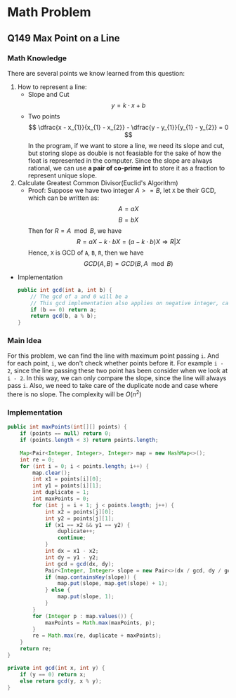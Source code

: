 # Math Problem

## Q149 Max Point on a Line

### Math Knowledge
There are several points we know learned from this question:

1. How to represent a line:
   * Slope and Cut
    $$
    y = k\cdot x + b
    $$
   * Two points
    $$ 
    \dfrac{x - x_{1}}{x_{1} - x_{2}} - \dfrac{y - y_{1}}{y_{1} - y_{2}} = 0
    $$
In the program, if we want to store a line, we need its slope and cut, but storing slope as double is not feasiable for the sake of how the float is represented in the computer. Since the slope are always rational, we can use **a pair of co-prime int** to store it as a fraction to represent unique slope.
2. Calculate Greatest Common Divisor(Euclid's Algorithm)
   * Proof: Suppose we have two integer $A >= B$, let `X` be their GCD, which can be written as:
        $$ 
        A = aX
        $$
        $$
        B = bX
        $$
        Then for $R = A \mod B$, we have
        $$
        R = aX - k\cdot bX = (a - k \cdot b)X \Rightarrow R | X
        $$
        Hence, `X` is GCD of `A`, `B`, `R`, then we have
        $$
        GCD(A, B) = GCD(B, A \mod B)
        $$
* Implementation
   ```java
   public int gcd(int a, int b) {
       // The gcd of a and 0 will be a
       // This gcd implementation also applies on negative integer, cause we need reminder here, not modulo
       if (b == 0) return a;
       return gcd(b, a % b);
   }
   ```

### Main Idea
For this problem, we can find the line with maximum point passing `i`. And for each point, `i`, we don't check whether points before it. For example `i - 2`, since the line passing these two point has been consider when we look at `i - 2`. In this way, we can only compare the slope, since the line will always pass `i`. Also, we need to take care of the duplicate node and case where there is no slope. The complexity will be $O(n^{2})$

### Implementation
```java
public int maxPoints(int[][] points) {
    if (points == null) return 0;
    if (points.length < 3) return points.length;
    
    Map<Pair<Integer, Integer>, Integer> map = new HashMap<>();
    int re = 0;
    for (int i = 0; i < points.length; i++) {
        map.clear();
        int x1 = points[i][0];
        int y1 = points[i][1];
        int duplicate = 1;
        int maxPoints = 0;
        for (int j = i + 1; j < points.length; j++) {
            int x2 = points[j][0];
            int y2 = points[j][1];
            if (x1 == x2 && y1 == y2) {
                duplicate++;
                continue;
            }
            int dx = x1 - x2;
            int dy = y1 - y2;
            int gcd = gcd(dx, dy);
            Pair<Integer, Integer> slope = new Pair<>(dx / gcd, dy / gcd);
            if (map.containsKey(slope)) {
                map.put(slope, map.get(slope) + 1);
            } else {
                map.put(slope, 1);
            }
        }
        for (Integer p : map.values()) {
            maxPoints = Math.max(maxPoints, p);
        }
        re = Math.max(re, duplicate + maxPoints);
    }
    return re;
}

private int gcd(int x, int y) {
    if (y == 0) return x;
    else return gcd(y, x % y);
}
```